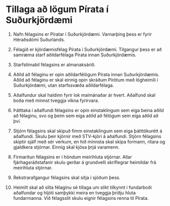 # Tillaga að lögum Pírata í Suðurkjördæmi

 1. Nafn félagsins er Píratar í Suðurkjördæmi.
    Varnarþing þess er fyrir Héraðsdómi Suðurlands.

 2. Félagið er kjördæmisfélag Pírata í Suðurkjördæmi.
    Tilgangur þess er að samræma starf aðildarfélaga Pírata innan Suðurkjördæmis.

 3. Starfstímabil félagsins er almanaksárið.

 4. Aðild að félaginu er opin aðildarfélögum Pírata innan Suðurkjördæmis. Aðild að félaginu er skal einnig opin skráðum Pírötum með lögheimili í Suðurkjördæmi, utan starfssvæða aðildarfélaga.

 5. Aðalfundur skal haldinn fyrir lok maímánaðar ár hvert.
    Aðalfund skal boða með minnst tveggja vikna fyrirvara.

 6. Þátttaka í aðalfundi félagsins er opin einstaklingum sem eiga beina aðild að félaginu, svo og þeim sem eiga aðild að félögum sem eiga aðild að því.

 7. Stjórn félagsins skal skipuð fimm einstaklingum sem eiga þátttökurétt á aðalfundi. Skulu þeir kjörnir með STV-kjöri á aðalfundi.
    Stjórn félagsins skiptir sjálf með sér verkum, en hið minnsta skal skipa formann, ritara og gjaldkera stjórnar.
    Einnig skal kjósa þrjá varamenn.

 8. Firmaritun félagsins er í höndum meirihluta stjórnar.
    Allar fjárhagsráðstafanir skulu gerðar á grundvelli skriflegrar heimildar frá meirihluta stjórnar.

 9. Rekstrarafgangur félagsins skal sitja í sjóðum þess.

10. Heimilt skal að slíta félaginu sé tillaga um slíkt tilkynnt í fundarboði aðalfundar og hljóti samþykki meira en tveggja þriðju hluta fundarmanna.
    Við félagsslit skulu eignir félagsins renna til Pírata.
